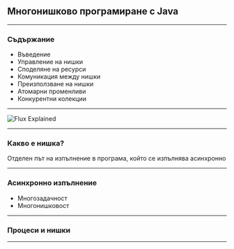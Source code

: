 ## Многонишково програмиране с Java

---

### Съдържание

- Въведение
- Управление на нишки 
- Споделяне на ресурси 
- Комуникация между нишки 
- Преизползване на нишки 
- Атомарни променливи
- Конкурентни колекции

---

![Flux Explained](https://me.me/i/17324460)

---

### Какво е нишка?

Отделен път на изпълнение в програма, който се изпълнява асинхронно

---

### Асинхронно изпълнение
- Многозадачност
- Многонишковост

---

### Процеси и нишки


---
